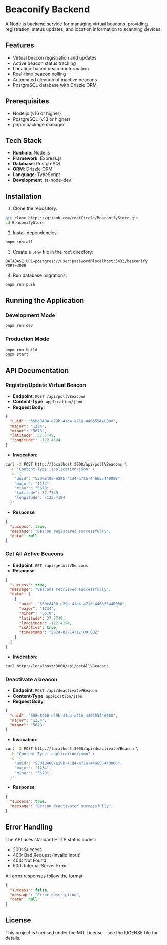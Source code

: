 # Beaconify Backend

A Node.js backend service for managing virtual beacons, providing registration, status updates, and location information to scanning devices.

## Features

- Virtual beacon registration and updates
- Active beacon status tracking
- Location-based beacon information
- Real-time beacon polling
- Automated cleanup of inactive beacons
- PostgreSQL database with Drizzle ORM

## Prerequisites

- Node.js (v16 or higher)
- PostgreSQL (v13 or higher)
- pnpm package manager

## Tech Stack

- **Runtime**: Node.js
- **Framework**: Express.js
- **Database**: PostgreSQL
- **ORM**: Drizzle ORM
- **Language**: TypeScript
- **Development**: ts-node-dev

## Installation

1. Clone the repository:

```bash
git clone https://github.com/rootCircle/BeaconifyStore.git
cd BeaconifyStore
```

2. Install dependencies:

```bash
pnpm install
```

3. Create a `.env` file in the root directory:

```env
DATABASE_URL=postgres://user:password@localhost:5432/beaconify
PORT=3000
```

4. Run database migrations:

```bash
pnpm run push
```

## Running the Application

### Development Mode

```bash
pnpm run dev
```

### Production Mode

```bash
pnpm run build
pnpm start
```

## API Documentation

### Register/Update Virtual Beacon

- **Endpoint**: `POST /api/pollVBeacons`
- **Content-Type**: `application/json`
- **Request Body**:

```json
{
  "uuid": "550e8400-e29b-41d4-a716-446655440000",
  "major": "1234",
  "minor": "5678",
  "latitude": 37.7749,
  "longitude": -122.4194
}
```

- **Invocation**:

```bash
curl -X POST http://localhost:3000/api/pollVBeacons \
  -H "Content-Type: application/json" \
  -d '{
    "uuid": "550e8400-e29b-41d4-a716-446655440000",
    "major": "1234",
    "minor": "5678",
    "latitude": 37.7749,
    "longitude": -122.4194
  }'
```

- **Response**:

```json
{
  "success": true,
  "message": "Beacon registered successfully",
  "data": null
}
```

### Get All Active Beacons

- **Endpoint**: `GET /api/getAllVBeacons`
- **Response**:

```json
{
  "success": true,
  "message": "Beacons retrieved successfully",
  "data": [
    {
      "uuid": "550e8400-e29b-41d4-a716-446655440000",
      "major": "1234",
      "minor": "5678",
      "latitude": 37.7749,
      "longitude": -122.4194,
      "isActive": true,
      "timestamp": "2024-02-14T12:00:00Z"
    }
  ]
}
```

- **Invocation**:

```bash
curl http://localhost:3000/api/getAllVBeacons
```

### Deactivate a beacon

- **Endpoint**: `POST /api/deactivateVBeacon`
- **Content-Type**: `application/json`
- **Request Body**:

```json
{
  "uuid": "550e8400-e29b-41d4-a716-446655440000",
  "major": "1234",
  "minor": "5678"
}
```

- **Invocation**:

```bash
curl -X POST http://localhost:3000/api/deactivateVBeacon \
  -H "Content-Type: application/json" \
  -d '{
    "uuid": "550e8400-e29b-41d4-a716-446655440000",
    "major": "1234",
    "minor": "5678",
  }'
```

- **Response**:

```json
{
  "success": true,
  "message": "Beacon deactivated successfully",
}
```

## Error Handling

The API uses standard HTTP status codes:

- 200: Success
- 400: Bad Request (invalid input)
- 404: Not Found
- 500: Internal Server Error

All error responses follow the format:

```json
{
  "success": false,
  "message": "Error description",
  "data": null
}
```

## License

This project is licensed under the MIT License - see the LICENSE file for details.
